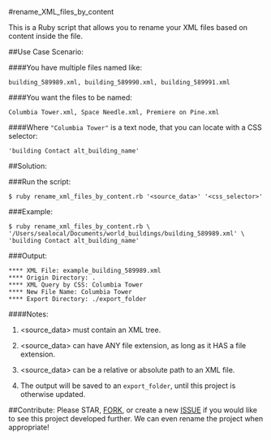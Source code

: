 #rename_XML_files_by_content

This is a Ruby script that allows you to rename your XML files based on content inside the file.


##Use Case Scenario:

####You have multiple files named like:

    building_589989.xml, building_589990.xml, building_589991.xml

####You want the files to be named:

    Columbia Tower.xml, Space Needle.xml, Premiere on Pine.xml

####Where `"Columbia Tower"` is a text node, that you can locate with a CSS selector:

    'building Contact alt_building_name'


##Solution:

###Run the script:

	$ ruby rename_xml_files_by_content.rb '<source_data>' '<css_selector>'

###Example:

    $ ruby rename_xml_files_by_content.rb \
    '/Users/sealocal/Documents/world_buildings/building_589989.xml' \
    'building Contact alt_building_name'

###Output:

    **** XML File: example_building_589989.xml
	**** Origin Directory: .
	**** XML Query by CSS: Columbia Tower
	**** New File Name: Columbia Tower
	**** Export Directory: ./export_folder


####Notes:

  1. <source_data> must contain an XML tree.

  2. <source_data> can have ANY file extension, as long as it HAS a file extension.

  3. <source_data> can be a relative or absolute path to an XML file.

  4. The output will be saved to an `export_folder`, until this project is otherwise updated.


##Contribute:
Please STAR, [FORK](https://github.com/sealocal/rename-xml-files-by-content/fork), or create a new [ISSUE](https://github.com/sealocal/rename-xml-files-by-content/issues/new) if you would like to see this project developed further. We can even rename the project when appropriate!
